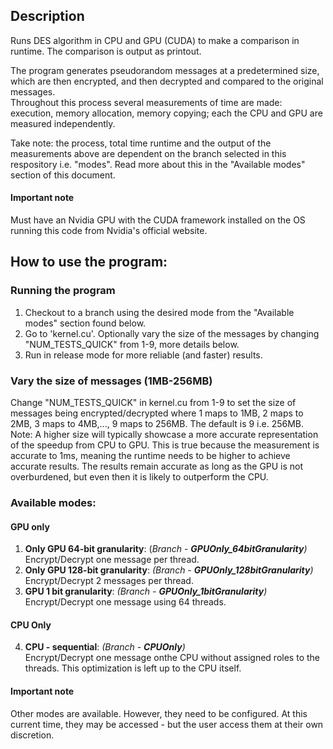## Description
Runs DES algorithm in CPU and GPU (CUDA) to make a comparison in runtime. The comparison is output as printout.


The program generates pseudorandom messages at a predetermined size, which are then encrypted, and then decrypted and compared to the original messages.\
Throughout this process several measurements of time are made: execution, memory allocation, memory copying; each the CPU and GPU are measured independently.


Take note: the process, total time runtime and the output of the measurements above are dependent on the branch selected in this respository i.e. "modes". Read more about this in the "Available modes" section of this document.
#### Important note
Must have an Nvidia GPU with the CUDA framework installed on the OS running this code from Nvidia's official website.

## How to use the program:
### Running the program
1. Checkout to a branch using the desired mode from the "Available modes" section found below.
2. Go to 'kernel.cu'. Optionally vary the size of the messages by changing "NUM_TESTS_QUICK" from 1-9, more details below. 
3. Run in release mode for more reliable (and faster) results.

### Vary the size of messages (1MB-256MB)
Change "NUM_TESTS_QUICK" in kernel.cu from 1-9 to set the size of messages being encrypted/decrypted where 1 maps to 1MB, 2 maps to 2MB, 3 maps to 4MB,..., 9 maps to 256MB. The default is 9 i.e. 256MB.\
Note: A higher size will typically showcase a more accurate representation of the speedup from CPU to GPU. This is true because the measurement is accurate to 1ms, meaning the runtime needs to be higher to achieve accurate results. The results remain accurate as long as the GPU is not overburdened, but even then it is likely to outperform the CPU. 

### Available modes:
#### GPU only 
1. **Only GPU 64-bit granularity**: (*Branch* - ***GPUOnly_64bitGranularity**)*\
Encrypt/Decrypt one message per thread.
2. **Only GPU 128-bit granularity**: *(Branch - **GPUOnly_128bitGranularity**)*\
Encrypt/Decrypt 2 messages per thread.
3. **GPU 1 bit granularity**: *(Branch - **GPUOnly_1bitGranularity**)*\
Encrypt/Decrypt one message using 64 threads.

#### CPU Only 
4. **CPU - sequential**: *(Branch - **CPUOnly**)*\
Encrypt/Decrypt one message onthe CPU without assigned roles to the threads. This optimization is left up to the CPU itself.

#### Important note
Other modes are available. However, they need to be configured. At this current time, they may be accessed - but the user access them at their own discretion.



